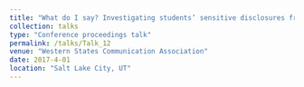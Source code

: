 ```yaml
---
title: "What do I say? Investigating students’ sensitive disclosures from the instructor’s perspective"
collection: talks
type: "Conference proceedings talk"
permalink: /talks/Talk_12
venue: "Western States Communication Association"
date: 2017-4-01
location: "Salt Lake City, UT"
---
```


